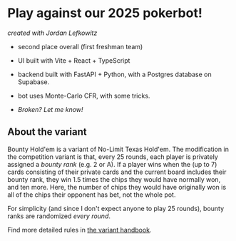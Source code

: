 # Play against our 2025 pokerbot!
_created with Jordan Lefkowitz_

- second place overall (first freshman team)
- UI built with Vite + React + TypeScript
- backend built with FastAPI + Python, with a Postgres database on Supabase.
- bot uses Monte-Carlo CFR, with some tricks.

- _Broken? Let me know!_

## About the variant

Bounty Hold'em is a variant of No-Limit Texas Hold'em. The modification in the competition variant is that, every 25 rounds, each player is privately assigned a _bounty rank_ (e.g. 2 or A). If a player wins when the (up to 7) cards consisting of their private cards and the current board includes their bounty rank, they win 1.5 times the chips they would have normally won, and ten more. Here, the number of chips they would have originally won is all of the chips their opponent has bet, not the whole pot.

For simplicity (and since I don't expect anyone to play 25 rounds), bounty ranks are randomized _every round_. 

Find more detailed rules in [the variant handbook](https://github.com/mitpokerbots/class-resources-2025/blob/main/variant.pdf).
